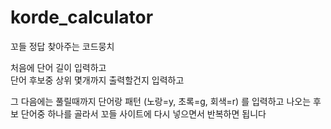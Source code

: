 # korde_calculator
꼬들 정답 찾아주는 코드뭉치

처음에 단어 길이 입력하고  
단어 후보중 상위 몇개까지 출력할건지 입력하고  

그 다음에는 풀릴때까지 단어랑 패턴 (노랑=y, 초록=g, 회색=r) 를 입력하고 나오는 후보 단어중 하나를 골라서 꼬들 사이트에 다시 넣으면서 반복하면 됩니다
